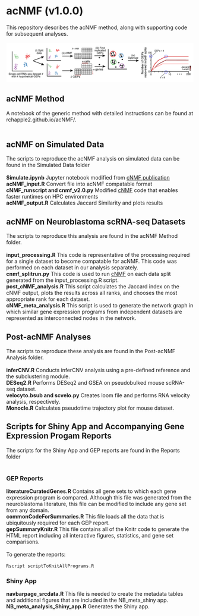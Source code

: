 # acNMF (v1.0.0)
This repository describes the acNMF method, along with supporting code for subsequent analyses.
<br><br>
![Alt Text](images/acNMF_schematic.png)

## acNMF Method
A notebook of the generic method with detailed instructions can be found at rchapple2.github.io/acNMF/.<br><br>

## acNMF on Simulated Data
The scripts to reproduce the acNMF analysis on simulated data can be found in the Simulated Data folder <br><br>
**Simulate.ipynb** Jupyter notebook modified from [cNMF publication](https://github.com/dylkot/cNMF/blob/master/Tutorials/analyze_simulated_example_data.ipynb)<br>
**acNMF_input.R** Convert file into acNMF compatable format<br>
**cNMF_runscript and cnmf_v2.0.py** Modified [cNMF](https://github.com/dylkot/cNMF/tree/master) code that enables faster runtimes on HPC environments<br>
**acNMF_output.R** Calculates Jaccard Similarity and plots results<br>

## acNMF on Neuroblastoma scRNA-seq Datasets
The scripts to reproduce this analysis are found in the acNMF Method folder. <br><br>
**input_processing.R** This code is representative of the processing required for a single dataset to become compatable for acNMF.  This code was performed on each dataset in our analysis separately.<br>
**cnmf_splitrun.py** This code is used to run [cNMF](https://github.com/dylkot/cNMF/tree/master) on each data split generated from the input_processing.R script.<br>
**post_cNMF_analysis.R**  This script calculates the Jaccard index on the cNMF output, plots the results across all ranks, and chooses the most appropriate rank for each dataset. <br>
**cNMF_meta_analysis.R**  This script is used to generate the network graph in which similar gene expression programs from independent datasets are represented as interconnected nodes in the network.<br> 

## Post-acNMF Analyses
The scripts to reproduce these analysis are found in the Post-acNMF Analysis folder. <br><br>
**inferCNV.R** Conducts inferCNV analysis using a pre-defined reference and the subclustering module.<br>
**DESeq2.R** Performs DESeq2 and GSEA on pseudobulked mouse scRNA-seq dataset.<br>
**velocyto.bsub and scvelo.py** Creates loom file and performs RNA velocity analysis, respectively.<br>
**Monocle.R** Calculates pseudotime trajectory plot for mouse dataset.<br>

## Scripts for Shiny App and Accompanying Gene Expression Progam Reports
The scripts for the Shiny App and GEP reports are found in the Reports folder<br><br>
### GEP Reports
**literatureCuratedGenes.R** Contains all gene sets to which each gene expression program is compared.  Although this file was generated from the neuroblastoma literature, this file can be modified to include any gene set from any domain. <br>
**commonCodeForSummaries.R** This file loads all the data that is ubiquitously required for each GEP report.<br>
**gepSummaryKnitr.R** This file contains all of the Knitr code to generate the HTML report including all interactive figures, statistics, and gene set comparisons.<br><br>
To generate the reports: 
```{r, message=F}
Rscript scriptToKnitAllPrograms.R
```

### Shiny App
**navbarpage_srcdata.R** This file is needed to create the metadata tables and additional figures that are included in the NB_meta_shiny app.
**NB_meta_analysis_Shiny_app.R** Generates the Shiny app.
